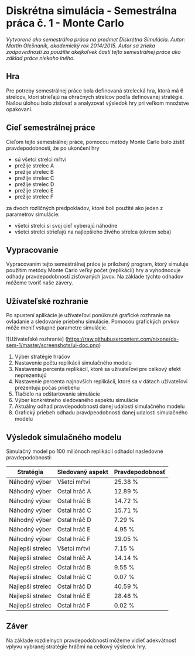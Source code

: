 # Diskrétna simulácia - Semestrálna práca č. 1 - Monte Carlo

*Vytvorené ako semestrálna práca na predmet Diskrétna Simulácia. Autor: Martin Olešnaník, akademický rok 2014/2015.
Autor sa zrieka zodpovednosti za použitie akejkoľvek časti tejto semestrálnej práce ako základ práce niekoho iného.*

## Hra

Pre potreby semestrálnej práce bola definovaná strelecká hra, ktorá má 6 strelcov,
ktorí strieľajú na ohračných strelcov podľa definovanej stratégie. Našou úlohou
bolo zisťovať a analyzovať výsledok hry pri veľkom množstve opakovaní.

## Cieľ semestrálnej práce

Cieľom tejto semestrálnej práce, pomocou metódy Monte Carlo bolo zistiť pravdepodobnosti,
že po ukončení hry

* sú všetci strelci mŕtvi
* prežije strelec A
* prežije strelec B
* prežije strelec C
* prežije strelec D
* prežije strelec E
* prežije strelec F

za dvoch rozličných predpokladov, ktoré boli použité ako jeden z parametrov simulácie:

* všetci strelci si svoj cieľ vyberajú náhodne
* všetci strelci strieľajú na najlepšieho živého strelca (okrem seba)

## Vypracovanie

Vypracovaním tejto semestrálnej práce je priložený program, ktorý simuluje
použitím metódy Monte Carlo veľký počet (replikácií) hry a vyhodnocuje odhady
pravdepodobností zisťovaných javov. Na základe týchto odhadov môžeme tvoriť naše
závery.

## Užívateľské rozhranie

Po spustení aplikácie je užívateľovi ponúknuté grafické rozhranie na ovladanie
a sledovanie priebehu simulácie. Pomocou grafických prvkov môže meniť vstupné
parametre simulácie.

![Užívateľské rozhranie]
(https://raw.githubusercontent.com/nixone/ds-sem-1/master/screenshots/ui-doc.png)

1. Výber stratégie hráčov
2. Nastavenie počtu replikácií simulačného modelu
3. Nastavenia percenta replikácií, ktoré sa užívateľovi pre celkový efekt neprezentujú
4. Nastavenie percenta najnovších replikácií, ktoré sa v dátach užívateľovi prezentujú počas priebehu
5. Tlačidlo na odštartovanie simulácie
6. Výber konkrétneho sledovaného aspektu simulácie
7. Aktuálny odhad pravdepodobnosti danej udalosti simulačného modelu
8. Grafický priebeh odhadu pravdpeodobnosti danej udalosti simulačného modelu

## Výsledok simulačného modelu

Simulačný model po 100 miliónoch replikácií odhadol nasledovné pravdepodobnosti:

Stratégia | Sledovaný aspekt | Pravdepodobnosť
--- | --- | ---
Náhodný výber | Všetci mŕtvi | 25.38 %
Náhodný výber | Ostal hráč A | 12.89 %
Náhodný výber | Ostal hráč B | 14.72 %
Náhodný výber | Ostal hráč C | 15.71 %
Náhodný výber | Ostal hráč D | 7.29 %
Náhodný výber | Ostal hráč E | 4.95 %
Náhodný výber | Ostal hráč F | 19.05 %
Najlepší strelec | Všetci mŕtvi | 7.15 %
Najlepší strelec | Ostal hráč A | 14.14 %
Najlepší strelec | Ostal hráč B | 9.55 %
Najlepší strelec | Ostal hráč C | 0.07 %
Najlepší strelec | Ostal hráč D | 40.59 %
Najlepší strelec | Ostal hráč E | 28.48 %
Najlepší strelec | Ostal hráč F | 0.02 %

## Záver

Na základe rozdielnych pravdepodobností môžeme vidieť adekvátnosť vplyvu vybranej stratégie
hráčmi na celkový výsledok hry.
